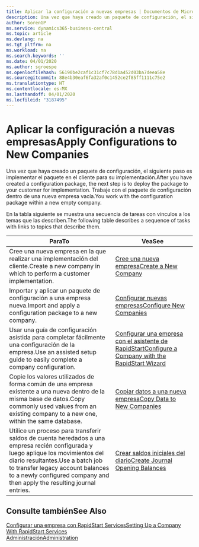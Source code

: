 ```yaml
---
title: Aplicar la configuración a nuevas empresas | Documentos de Microsoft
description: Una vez que haya creado un paquete de configuración, el siguiente paso es implementar el paquete en el cliente para su implementación. Use la configuración con una nueva empresa vacía.
author: SorenGP
ms.service: dynamics365-business-central
ms.topic: article
ms.devlang: na
ms.tgt_pltfrm: na
ms.workload: na
ms.search.keywords: ''
ms.date: 04/01/2020
ms.author: sgroespe
ms.openlocfilehash: 56190be2caf1c31cf7c78d1a452d03ba7deea58e
ms.sourcegitcommit: 88e4b30eaf6fa32af0c1452ce2f85ff1111c75e2
ms.translationtype: HT
ms.contentlocale: es-MX
ms.lasthandoff: 04/01/2020
ms.locfileid: "3187495"
---
```

# <a name="apply-configurations-to-new-companies"></a><span data-ttu-id="29fb0-104">Aplicar la configuración a nuevas empresas</span><span class="sxs-lookup"><span data-stu-id="29fb0-104">Apply Configurations to New Companies</span></span>
<span data-ttu-id="29fb0-105">Una vez que haya creado un paquete de configuración, el siguiente paso es implementar el paquete en el cliente para su implementación.</span><span class="sxs-lookup"><span data-stu-id="29fb0-105">After you have created a configuration package, the next step is to deploy the package to your customer for implementation.</span></span> <span data-ttu-id="29fb0-106">Trabaje con el paquete de configuración dentro de una nueva empresa vacía.</span><span class="sxs-lookup"><span data-stu-id="29fb0-106">You work with the configuration package within a new empty company.</span></span>  

 <span data-ttu-id="29fb0-107">En la tabla siguiente se muestra una secuencia de tareas con vínculos a los temas que las describen.</span><span class="sxs-lookup"><span data-stu-id="29fb0-107">The following table describes a sequence of tasks with links to topics that describe them.</span></span>

|<span data-ttu-id="29fb0-108">**Para**</span><span class="sxs-lookup"><span data-stu-id="29fb0-108">**To**</span></span>|<span data-ttu-id="29fb0-109">**Vea**</span><span class="sxs-lookup"><span data-stu-id="29fb0-109">**See**</span></span>|  
|------------|-------------|  
|<span data-ttu-id="29fb0-110">Cree una nueva empresa en la que realizar una implementación del cliente.</span><span class="sxs-lookup"><span data-stu-id="29fb0-110">Create a new company in which to perform a customer implementation.</span></span>|[<span data-ttu-id="29fb0-111">Cree una nueva empresa</span><span class="sxs-lookup"><span data-stu-id="29fb0-111">Create a New Company</span></span>](admin-how-to-create-a-new-company.md)|  
|<span data-ttu-id="29fb0-112">Importar y aplicar un paquete de configuración a una empresa nueva.</span><span class="sxs-lookup"><span data-stu-id="29fb0-112">Import and apply a configuration package to a new company.</span></span>|[<span data-ttu-id="29fb0-113">Configurar nuevas empresas</span><span class="sxs-lookup"><span data-stu-id="29fb0-113">Configure New Companies</span></span>](admin-how-to-configure-new-companies.md)|  
|<span data-ttu-id="29fb0-114">Usar una guía de configuración asistida para completar fácilmente una configuración de la empresa.</span><span class="sxs-lookup"><span data-stu-id="29fb0-114">Use an assisted setup guide to easily complete a company configuration.</span></span>|[<span data-ttu-id="29fb0-115">Configurar una empresa con el asistente de RapidStart</span><span class="sxs-lookup"><span data-stu-id="29fb0-115">Configure a Company with the RapidStart Wizard</span></span>](admin-how-to-configure-a-company-with-the-rapidstart-wizard.md)|
|<span data-ttu-id="29fb0-116">Copie los valores utilizados de forma común de una empresa existente a una nueva dentro de la misma base de datos.</span><span class="sxs-lookup"><span data-stu-id="29fb0-116">Copy commonly used values from an existing company to a new one, within the same database.</span></span>|[<span data-ttu-id="29fb0-117">Copiar datos a una nueva empresa</span><span class="sxs-lookup"><span data-stu-id="29fb0-117">Copy Data to New Companies</span></span>](admin-how-to-copy-data-to-new-companies.md)|  
|<span data-ttu-id="29fb0-118">Utilice un proceso para transferir saldos de cuenta heredados a una empresa recién configurada y luego aplique los movimientos del diario resultantes.</span><span class="sxs-lookup"><span data-stu-id="29fb0-118">Use a batch job to transfer legacy account balances to a newly configured company and then apply the resulting journal entries.</span></span>|[<span data-ttu-id="29fb0-119">Crear saldos iniciales del diario</span><span class="sxs-lookup"><span data-stu-id="29fb0-119">Create Journal Opening Balances</span></span>](admin-how-to-create-journal-opening-balances.md)|  

## <a name="see-also"></a><span data-ttu-id="29fb0-120">Consulte también</span><span class="sxs-lookup"><span data-stu-id="29fb0-120">See Also</span></span>  
[<span data-ttu-id="29fb0-121">Configurar una empresa con RapidStart Services</span><span class="sxs-lookup"><span data-stu-id="29fb0-121">Setting Up a Company With RapidStart Services</span></span>](admin-set-up-a-company-with-rapidstart.md)  
[<span data-ttu-id="29fb0-122">Administración</span><span class="sxs-lookup"><span data-stu-id="29fb0-122">Administration</span></span>](admin-setup-and-administration.md)
